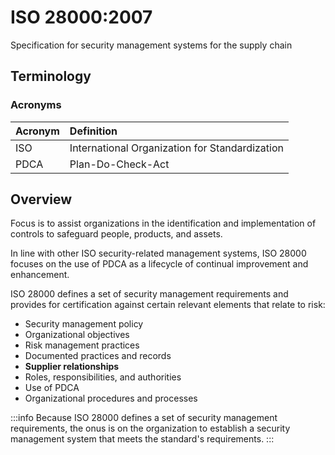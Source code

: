 # ISO 28000:2007

Specification for security management systems for the supply chain

## Terminology

### Acronyms

| Acronym | Definition |
| :--- | :--- |
| ISO | International Organization for Standardization |
| PDCA | Plan-Do-Check-Act |

## Overview

Focus is to assist organizations in the identification and implementation of controls to safeguard people, products, and assets.

In line with other ISO security-related management systems, ISO 28000 focuses on the use of PDCA as a lifecycle of continual improvement and enhancement.

ISO 28000 defines a set of security management requirements and provides for certification against certain relevant elements that relate to risk:

- Security management policy
- Organizational objectives
- Risk management practices
- Documented practices and records
- **Supplier relationships**
- Roles, responsibilities, and authorities
- Use of PDCA
- Organizational procedures and processes

:::info
Because ISO 28000 defines a set of security management requirements, the onus is on the organization to establish a security management system that meets the standard's requirements.
:::